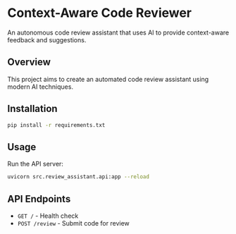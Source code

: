# Context-Aware Code Reviewer

An autonomous code review assistant that uses AI to provide context-aware feedback and suggestions.

## Overview

This project aims to create an automated code review assistant using modern AI techniques.

## Installation

```bash
pip install -r requirements.txt
```

## Usage

Run the API server:
```bash
uvicorn src.review_assistant.api:app --reload
```

## API Endpoints

- `GET /` - Health check
- `POST /review` - Submit code for review
